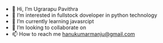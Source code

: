 - 👋 Hi, I’m Ugrarapu Pavithra
- 👀 I’m interested in fullstock doveloper in python technology
- 🌱 I’m currently learning javasrcipt
- 💞️ I’m looking to collaborate on 
- 📫 How to reach me hanukumarmanju@gmail.com

<!---
manjumanjula/manjumanjula is a ✨ special ✨ repository because its `README.md` (this file) appears on your GitHub profile.
You can click the Preview link to take a look at your changes.
--->
